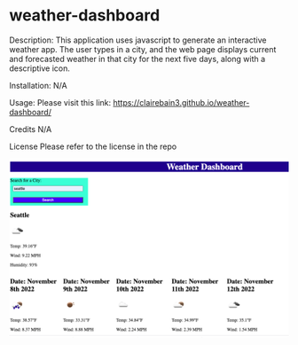 # weather-dashboard

Description: This application uses javascript to generate an interactive weather app. The user types in a city, and the web page displays current and forecasted weather in that city for the next five days, along with a descriptive icon.

Installation: N/A

Usage: Please visit this link: https://clairebain3.github.io/weather-dashboard/

Credits N/A

License Please refer to the license in the repo

![Picture of webpage](./assets/Weather-pic.png)
